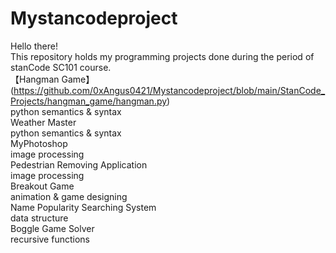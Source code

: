 # Mystancodeproject
Hello there!\
This repository holds my programming projects done during the period of stanCode SC101 course.\
【Hangman Game】(https://github.com/0xAngus0421/Mystancodeproject/blob/main/StanCode_Projects/hangman_game/hangman.py)\
 python semantics & syntax\
Weather Master\
 python semantics & syntax\
MyPhotoshop\
 image processing\
Pedestrian Removing Application\
 image processing\
Breakout Game\
 animation & game designing\
Name Popularity Searching System\
 data structure\
Boggle Game Solver\
 recursive functions

